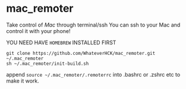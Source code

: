 # mac_remoter
Take control of *Mac* through terminal/ssh
You can ssh to your Mac and control it with your phone!

YOU NEED HAVE `HOMEBREW` INSTALLED FIRST

```shell
git clone https://github.com/WhateverHCK/mac_remoter.git ~/.mac_remoter
sh ~/.mac_remoter/init-build.sh
```
append ```source ~/.mac_remoter/.remoterrc```  into .bashrc or .zshrc etc to make it work.


